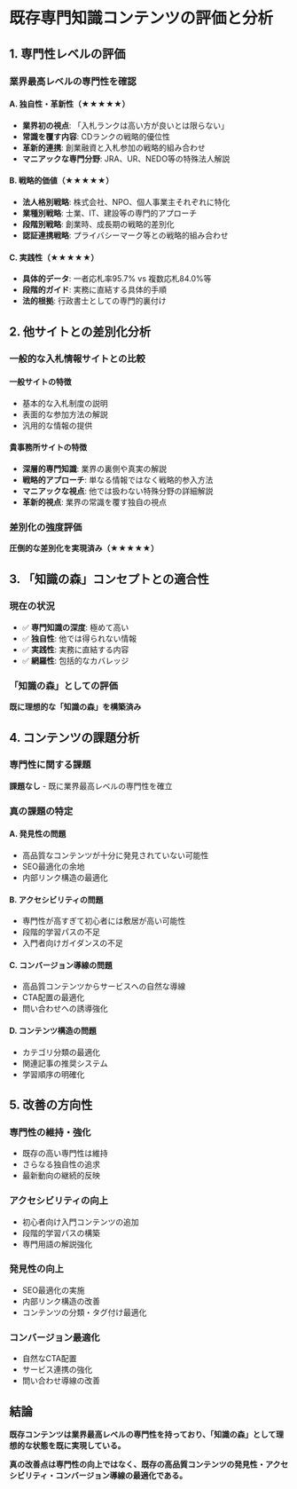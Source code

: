 # 既存専門知識コンテンツの評価と分析

## 1. 専門性レベルの評価

### 業界最高レベルの専門性を確認

#### A. 独自性・革新性（★★★★★）
- **業界初の視点**: 「入札ランクは高い方が良いとは限らない」
- **常識を覆す内容**: CDランクの戦略的優位性
- **革新的連携**: 創業融資と入札参加の戦略的組み合わせ
- **マニアックな専門分野**: JRA、UR、NEDO等の特殊法人解説

#### B. 戦略的価値（★★★★★）
- **法人格別戦略**: 株式会社、NPO、個人事業主それぞれに特化
- **業種別戦略**: 士業、IT、建設等の専門的アプローチ
- **段階別戦略**: 創業時、成長期の戦略的差別化
- **認証連携戦略**: プライバシーマーク等との戦略的組み合わせ

#### C. 実践性（★★★★★）
- **具体的データ**: 一者応札率95.7% vs 複数応札84.0%等
- **段階的ガイド**: 実務に直結する具体的手順
- **法的根拠**: 行政書士としての専門的裏付け

## 2. 他サイトとの差別化分析

### 一般的な入札情報サイトとの比較

#### 一般サイトの特徴
- 基本的な入札制度の説明
- 表面的な参加方法の解説
- 汎用的な情報の提供

#### 貴事務所サイトの特徴
- **深層的専門知識**: 業界の裏側や真実の解説
- **戦略的アプローチ**: 単なる情報ではなく戦略的参入方法
- **マニアックな視点**: 他では扱わない特殊分野の詳細解説
- **革新的視点**: 業界の常識を覆す独自の視点

### 差別化の強度評価
**圧倒的な差別化を実現済み（★★★★★）**

## 3. 「知識の森」コンセプトとの適合性

### 現在の状況
- ✅ **専門知識の深度**: 極めて高い
- ✅ **独自性**: 他では得られない情報
- ✅ **実践性**: 実務に直結する内容
- ✅ **網羅性**: 包括的なカバレッジ

### 「知識の森」としての評価
**既に理想的な「知識の森」を構築済み**

## 4. コンテンツの課題分析

### 専門性に関する課題
**課題なし** - 既に業界最高レベルの専門性を確立

### 真の課題の特定

#### A. 発見性の問題
- 高品質なコンテンツが十分に発見されていない可能性
- SEO最適化の余地
- 内部リンク構造の最適化

#### B. アクセシビリティの問題
- 専門性が高すぎて初心者には敷居が高い可能性
- 段階的学習パスの不足
- 入門者向けガイダンスの不足

#### C. コンバージョン導線の問題
- 高品質コンテンツからサービスへの自然な導線
- CTA配置の最適化
- 問い合わせへの誘導強化

#### D. コンテンツ構造の問題
- カテゴリ分類の最適化
- 関連記事の推奨システム
- 学習順序の明確化

## 5. 改善の方向性

### 専門性の維持・強化
- 既存の高い専門性は維持
- さらなる独自性の追求
- 最新動向の継続的反映

### アクセシビリティの向上
- 初心者向け入門コンテンツの追加
- 段階的学習パスの構築
- 専門用語の解説強化

### 発見性の向上
- SEO最適化の実施
- 内部リンク構造の改善
- コンテンツの分類・タグ付け最適化

### コンバージョン最適化
- 自然なCTA配置
- サービス連携の強化
- 問い合わせ導線の改善

## 結論

**既存コンテンツは業界最高レベルの専門性を持っており、「知識の森」として理想的な状態を既に実現している。**

**真の改善点は専門性の向上ではなく、既存の高品質コンテンツの発見性・アクセシビリティ・コンバージョン導線の最適化である。**

